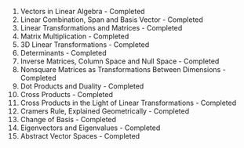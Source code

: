 01. Vectors in Linear Algebra - Completed
02. Linear Combination, Span and Basis Vector - Completed
03. Linear Transformations and Matrices - Completed
04. Matrix Multiplication - Completed
05. 3D Linear Transformations - Completed
06. Determinants - Completed
07. Inverse Matrices, Column Space and Null Space - Completed
08. Nonsquare Matrices as Transformations Between Dimensions - Completed
09. Dot Products and Duality - Completed
10. Cross Products - Completed
11. Cross Products in the Light of Linear Transformations - Completed
12. Cramers Rule, Explained Geometrically - Completed
13. Change of Basis - Completed
14. Eigenvectors and Eigenvalues - Completed
15. Abstract Vector Spaces - Completed
